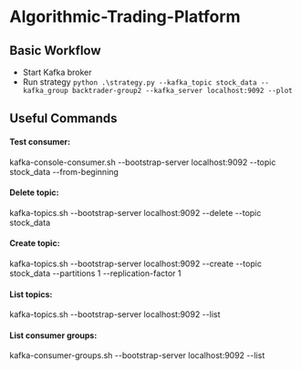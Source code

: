# Algorithmic-Trading-Platform
## Basic Workflow
- Start Kafka broker
- Run strategy ```python .\strategy.py --kafka_topic stock_data --kafka_group backtrader-group2 --kafka_server localhost:9092 --plot```

## Useful Commands
#### Test consumer:
kafka-console-consumer.sh --bootstrap-server localhost:9092 --topic stock_data --from-beginning

#### Delete topic:
kafka-topics.sh --bootstrap-server localhost:9092 --delete --topic stock_data

#### Create topic:
kafka-topics.sh --bootstrap-server localhost:9092 --create --topic stock_data --partitions 1 --replication-factor 1

#### List topics:
kafka-topics.sh --bootstrap-server localhost:9092 --list

#### List consumer groups:
kafka-consumer-groups.sh --bootstrap-server localhost:9092 --list